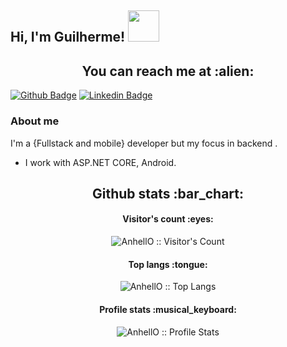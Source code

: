 <h2> Hi, I'm Guilherme! <img src="https://media.giphy.com/media/mGcNjsfWAjY5AEZNw6/giphy.gif" width="50"></h2>

<h2 align="center">You can reach me at :alien:</h2>

[![Github Badge](https://img.shields.io/badge/-Github-000?style=flat-square&logo=Github&logoColor=white&link=https://github.com/GuiCoimbraDeveloper)](https://github.com/GuiCoimbraDeveloper)
[![Linkedin Badge](https://img.shields.io/badge/-LinkedIn-blue?style=flat-square&logo=Linkedin&logoColor=white&link=https://www.linkedin.com/in/guilherme-xavier-827500136/)](https://www.linkedin.com/in/guilherme-xavier-827500136/)

### About me
I'm a {Fullstack and mobile} developer but my focus in backend .

- I work with ASP.NET CORE, Android.

<h2 align="center">Github stats :bar_chart:</h2>

<h4 align="center">Visitor's count :eyes:</h4>

<p align="center"><img src="https://profile-counter.glitch.me/{AnhellO}/count.svg" alt="AnhellO :: Visitor's Count" /></p>

<h4 align="center">Top langs :tongue:</h4>

<p align="center"><img src="https://github-readme-stats.vercel.app/api/top-langs/?username=AnhellO&langs_count=10&theme=tokyonight&layout=compact" alt="AnhellO :: Top Langs" /></p>

<h4 align="center">Profile stats :musical_keyboard:</h4>

<p align="center"><img src="https://github-readme-stats.vercel.app/api?username=AnhellO&show_icons=true&theme=synthwave" alt="AnhellO :: Profile Stats" /></p>
